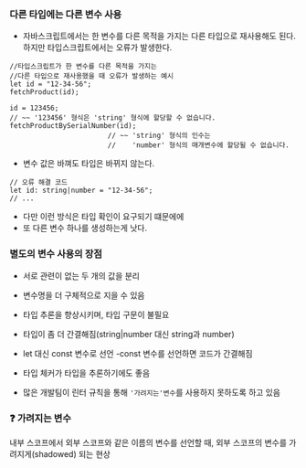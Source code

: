 ### 다른 타입에는 다른 변수 사용

- 자바스크립트에서는 한 변수를 다른 목적을 가지는 다른 타입으로 재사용해도 된다. 하지만 타입스크립트에서는 오류가 발생한다.

```TS
//타입스크립트가 한 변수를 다른 목적을 가지는
//다른 타입으로 재사용했을 때 오류가 발생하는 예시
let id = "12-34-56";
fetchProduct(id);

id = 123456;
// ~~ '123456' 형식은 'string' 형식에 할당할 수 없습니다.
fetchProductBySerialNumber(id);
						// ~~ 'string' 형식의 인수는
						// 	  'number' 형식의 매개변수에 할당될 수 없습니다.
```

- 변수 값은 바껴도 타입은 바뀌지 않는다.

```TS
// 오류 해결 코드
let id: string|number = "12-34-56";
// ...
```
- 다만 이런 방식은 타입 확인이 요구되기 떄문에에 
- 또 다른 변수 하나를 생성하는게 낫다.

### 별도의 변수 사용의 장점
- 서로 관련이 없는 두 개의 값을 분리
- 변수명을 더 구체적으로 지을 수 있음
- 타입 추론을 향상시키며, 타입 구문이 불필요
- 타입이 좀 더 간결해짐(string|number 대신 string과 number)
- let 대신 const 변수로 선언
-const 변수를 선언하면 코드가 간결해짐
- 타입 체커가 타입을 추론하기에도 좋음 

- 많은 개발팀이 린터 규칙을 통해 ``'가려지는'변수``를 사용하지 못하도록 하고 있음

### ❓ 가려지는 변수
내부 스코프에서 외부 스코프와 같은 이름의 변수를 선언할 때, 외부 스코프의 변수를 가려지게(shadowed) 되는 현상